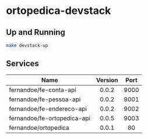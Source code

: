 # ortopedica-devstack

## Up and Running

```bash
make devstack-up
```


## Services

| Name                        | Version | Port |
|-----------------------------|:-------:| :---:|
| fernandoe/fe-conta-api      | 0.0.2   | 9000 |
| fernandoe/fe-pessoa-api     | 0.0.2   | 9001 |
| fernandoe/fe-endereco-api   | 0.0.2   | 9002 |
| fernandoe/fe-ortopedica-api | 0.0.5   | 9003 |
| fernandoe/ortopedica        | 0.0.1   | 80   |
